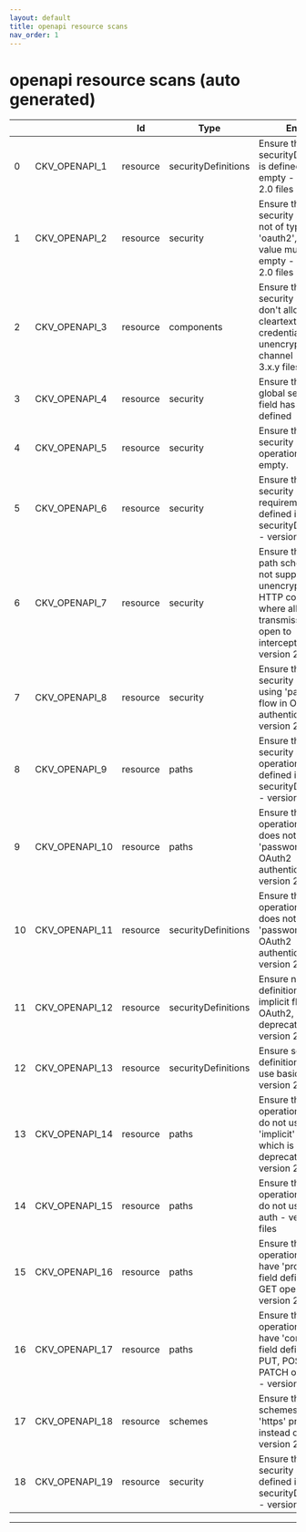 ```yaml
---
layout: default
title: openapi resource scans
nav_order: 1
---
```


# openapi resource scans (auto generated)

|    |                | Id       | Type                | Entity                                                                                                                                       | Policy   | IaC                                                                                                                             |
|----|----------------|----------|---------------------|----------------------------------------------------------------------------------------------------------------------------------------------|----------|---------------------------------------------------------------------------------------------------------------------------------|
|  0 | CKV_OPENAPI_1  | resource | securityDefinitions | Ensure that securityDefinitions is defined and not empty - version 2.0 files                                                                 | OpenAPI  | https://github.com/bridgecrewio/checkov/tree/master/checkov/openapi/checks/resource/v2/SecurityDefinitions.py                   |
|  1 | CKV_OPENAPI_2  | resource | security            | Ensure that if the security scheme is not of type 'oauth2', the array value must be empty - version 2.0 files                                | OpenAPI  | https://github.com/bridgecrewio/checkov/tree/master/checkov/openapi/checks/resource/v2/Oauth2SecurityRequirement.py             |
|  2 | CKV_OPENAPI_3  | resource | components          | Ensure that security schemes don't allow cleartext credentials over unencrypted channel - version 3.x.y files                                | OpenAPI  | https://github.com/bridgecrewio/checkov/tree/master/checkov/openapi/checks/resource/v3/CleartextOverUnencryptedChannel.py       |
|  3 | CKV_OPENAPI_4  | resource | security            | Ensure that the global security field has rules defined                                                                                      | OpenAPI  | https://github.com/bridgecrewio/checkov/tree/master/checkov/openapi/checks/resource/generic/GlobalSecurityFieldIsEmpty.py       |
|  4 | CKV_OPENAPI_5  | resource | security            | Ensure that security operations is not empty.                                                                                                | OpenAPI  | https://github.com/bridgecrewio/checkov/tree/master/checkov/openapi/checks/resource/generic/SecurityOperations.py               |
|  5 | CKV_OPENAPI_6  | resource | security            | Ensure that security requirement defined in securityDefinitions - version 2.0 files                                                          | OpenAPI  | https://github.com/bridgecrewio/checkov/tree/master/checkov/openapi/checks/resource/v2/SecurityRequirement.py                   |
|  6 | CKV_OPENAPI_7  | resource | security            | Ensure that the path scheme does not support unencrypted HTTP connection where all transmissions are open to interception- version 2.0 files | OpenAPI  | https://github.com/bridgecrewio/checkov/tree/master/checkov/openapi/checks/resource/v2/PathSchemeDefineHTTP.py                  |
|  7 | CKV_OPENAPI_8  | resource | security            | Ensure that security is not using 'password' flow in OAuth2 authentication - version 2.0 files                                               | OpenAPI  | https://github.com/bridgecrewio/checkov/tree/master/checkov/openapi/checks/resource/v2/Oauth2SecurityPasswordFlow.py            |
|  8 | CKV_OPENAPI_9  | resource | paths               | Ensure that security scopes of operations are defined in securityDefinitions - version 2.0 files                                             | OpenAPI  | https://github.com/bridgecrewio/checkov/tree/master/checkov/openapi/checks/resource/v2/OperationObjectSecurityScopeUndefined.py |
|  9 | CKV_OPENAPI_10 | resource | paths               | Ensure that operation object does not use 'password' flow in OAuth2 authentication - version 2.0 files                                       | OpenAPI  | https://github.com/bridgecrewio/checkov/tree/master/checkov/openapi/checks/resource/v2/Oauth2OperationObjectPasswordFlow.py     |
| 10 | CKV_OPENAPI_11 | resource | securityDefinitions | Ensure that operation object does not use 'password' flow in OAuth2 authentication - version 2.0 files                                       | OpenAPI  | https://github.com/bridgecrewio/checkov/tree/master/checkov/openapi/checks/resource/v2/Oauth2SecurityDefinitionPasswordFlow.py  |
| 11 | CKV_OPENAPI_12 | resource | securityDefinitions | Ensure no security definition is using implicit flow on OAuth2, which is deprecated - version 2.0 files                                      | OpenAPI  | https://github.com/bridgecrewio/checkov/tree/master/checkov/openapi/checks/resource/v2/Oauth2SecurityDefinitionImplicitFlow.py  |
| 12 | CKV_OPENAPI_13 | resource | securityDefinitions | Ensure security definitions do not use basic auth - version 2.0 files                                                                        | OpenAPI  | https://github.com/bridgecrewio/checkov/tree/master/checkov/openapi/checks/resource/v2/SecurityDefinitionBasicAuth.py           |
| 13 | CKV_OPENAPI_14 | resource | paths               | Ensure that operation objects do not use 'implicit' flow, which is deprecated - version 2.0 files                                            | OpenAPI  | https://github.com/bridgecrewio/checkov/tree/master/checkov/openapi/checks/resource/v2/OperationObjectImplicitFlow.py           |
| 14 | CKV_OPENAPI_15 | resource | paths               | Ensure that operation objects do not use basic auth - version 2.0 files                                                                      | OpenAPI  | https://github.com/bridgecrewio/checkov/tree/master/checkov/openapi/checks/resource/v2/OperationObjectBasicAuth.py              |
| 15 | CKV_OPENAPI_16 | resource | paths               | Ensure that operation objects have 'produces' field defined for GET operations - version 2.0 files                                           | OpenAPI  | https://github.com/bridgecrewio/checkov/tree/master/checkov/openapi/checks/resource/v2/OperationObjectProducesUndefined.py      |
| 16 | CKV_OPENAPI_17 | resource | paths               | Ensure that operation objects have 'consumes' field defined for PUT, POST and PATCH operations - version 2.0 files                           | OpenAPI  | https://github.com/bridgecrewio/checkov/tree/master/checkov/openapi/checks/resource/v2/OperationObjectConsumesUndefined.py      |
| 17 | CKV_OPENAPI_18 | resource | schemes             | Ensure that global schemes use 'https' protocol instead of 'http'- version 2.0 files                                                         | OpenAPI  | https://github.com/bridgecrewio/checkov/tree/master/checkov/openapi/checks/resource/v2/GlobalSchemeDefineHTTP.py                |
| 18 | CKV_OPENAPI_19 | resource | security            | Ensure that global security scope is defined in securityDefinitions - version 2.0 files                                                      | OpenAPI  | https://github.com/bridgecrewio/checkov/tree/master/checkov/openapi/checks/resource/v2/GlobalSecurityScopeUndefined.py          |


---


